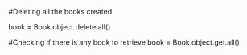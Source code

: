 #Deleting all the books created

book = Book.object.delete.all()

#Checking if there is any book to retrieve
book = Book.object.get.all()